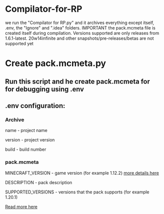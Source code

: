 # Compilator-for-RP

we run the "Compilator for RP.py" and it archives everything except itself, .env, the "Ignore" and ".idea" folders.
IMPORTANT the pack.mcmeta file is created itself during compilation. Versions supported are only releases from 1.6.1-latest. 20w14infinite and other snapshots/pre-releases/betas are not supported yet

# Create pack.mcmeta.py
## Run this script and he create pack.mcmeta for for debugging using .env

## .env configuration:
### Archive

name - project name

version - project version

build - build number

### pack.mcmeta
MINECRAFT_VERSION - game version (for example 1.12.2) [more details here](https://minecraft.wiki/w/Pack_format)

DESCRIPTION - pack description

SUPPORTED_VERSIONS - versions that the pack supports (for example 1.20.1)

[Read more here](https://minecraft.wiki/w/Pack.mcmeta)
